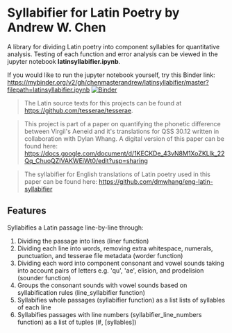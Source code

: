 # Syllabifier for Latin Poetry by Andrew W. Chen
A library for dividing Latin poetry into component syllables for quantitative analysis. Testing of each function and error analysis can be viewed in the jupyter notebook **latinsyllabifier.ipynb**.

If you would like to run the jupyter notebook yourself, try this Binder link:
https://mybinder.org/v2/gh/chenmasterandrew/latinsyllabifier/master?filepath=latinsyllabifier.ipynb [![Binder](https://mybinder.org/badge_logo.svg)](https://mybinder.org/v2/gh/chenmasterandrew/latinsyllabifier/master?filepath=latinsyllabifier.ipynb)


>The Latin source texts for this projects can be found at https://github.com/tesserae/tesserae.



>This project is part of a paper on quantifying the phonetic difference between Virgil's Aeneid and it's translations for QSS 30.12 written in collaboration with Dylan Whang. A digital version of this paper can be found here: https://docs.google.com/document/d/1KECKDe_43vN8M1XoZKLlk_22Qq_ChuoQZIVAKWEiWt0/edit?usp=sharing

>The syllabifier for English translations of Latin poetry used in this paper can be found here: https://github.com/dmwhang/eng-latin-syllabifier

## Features
Syllabifies a Latin passage line-by-line through:
1. Dividing the passage into lines (liner function)
2. Dividing each line into words, removing extra whitespace, numerals, punctuation, and tesserae file metadata (worder function)
3. Dividing each word into component consonant and vowel sounds taking into account pairs of letters e.g. 'qu', 'ae', elision, and prodelision (sounder function)
4. Groups the consonant sounds with vowel sounds based on syllabification rules (line_syllabifier function)
5. Syllabifies whole passages (syllabifier function) as a list lists of syllables of each line
6. Syllabifies passages with line numbers (syllabifier_line_numbers function) as a list of tuples (#, [syllables])
